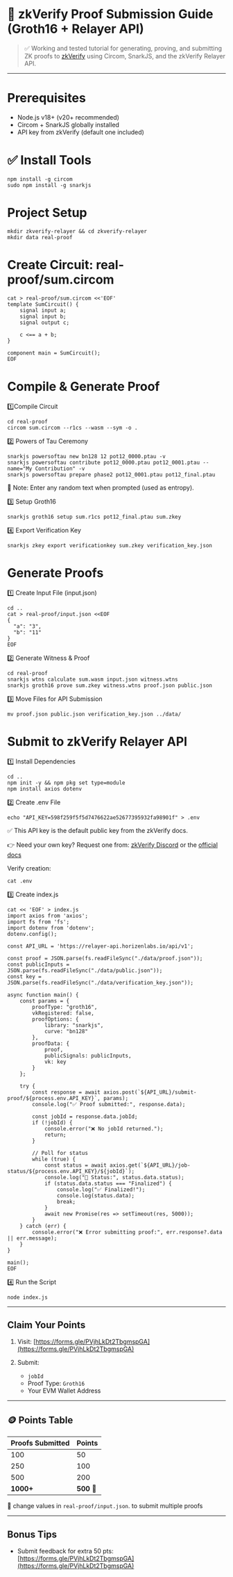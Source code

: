 # 🔐 zkVerify Proof Submission Guide (Groth16 + Relayer API)

> ✅ Working and tested tutorial for generating, proving, and submitting ZK proofs to [zkVerify](https://points.zkverify.io/loyalty) using Circom, SnarkJS, and the zkVerify Relayer API.

---

# Prerequisites

- Node.js v18+ (v20+ recommended)
- Circom + SnarkJS globally installed
- API key from zkVerify (default one included)

# ✅ Install Tools

```
npm install -g circom
sudo npm install -g snarkjs
```
# Project Setup
```
mkdir zkverify-relayer && cd zkverify-relayer
mkdir data real-proof
```
# Create Circuit: real-proof/sum.circom
```
cat > real-proof/sum.circom <<'EOF'
template SumCircuit() {
    signal input a;
    signal input b;
    signal output c;

    c <== a + b;
}

component main = SumCircuit();
EOF
```
# Compile & Generate Proof
1️⃣Compile Circuit
```
cd real-proof
circom sum.circom --r1cs --wasm --sym -o .
```
2️⃣ Powers of Tau Ceremony
```
snarkjs powersoftau new bn128 12 pot12_0000.ptau -v
snarkjs powersoftau contribute pot12_0000.ptau pot12_0001.ptau --name="My Contribution" -v
snarkjs powersoftau prepare phase2 pot12_0001.ptau pot12_final.ptau
```
📌 Note: Enter any random text when prompted (used as entropy).

3️⃣ Setup Groth16
```
snarkjs groth16 setup sum.r1cs pot12_final.ptau sum.zkey
```
4️⃣ Export Verification Key
```
snarkjs zkey export verificationkey sum.zkey verification_key.json
```
# Generate Proofs

1️⃣ Create Input File (input.json)
```
cd ..
cat > real-proof/input.json <<EOF
{
  "a": "3",
  "b": "11"
}
EOF
```
2️⃣ Generate Witness & Proof
```
cd real-proof
snarkjs wtns calculate sum.wasm input.json witness.wtns
snarkjs groth16 prove sum.zkey witness.wtns proof.json public.json
```
3️⃣ Move Files for API Submission
```
mv proof.json public.json verification_key.json ../data/
```
# Submit to zkVerify Relayer API

1️⃣ Install Dependencies
```
cd ..
npm init -y && npm pkg set type=module
npm install axios dotenv
```
2️⃣ Create .env File
```
echo "API_KEY=598f259f5f5d7476622ae52677395932fa98901f" > .env
```
✅ This API key is the default public key from the zkVerify docs.

👉 Need your own key? Request one from: [zkVerify Discord](https://discord.gg/k5cPGcUBY2) or the [official docs](https://points.zkverify.io/docs)

Verify creation:
```
cat .env
```
3️⃣ Create index.js
```
cat << 'EOF' > index.js
import axios from 'axios';
import fs from 'fs';
import dotenv from 'dotenv';
dotenv.config();

const API_URL = 'https://relayer-api.horizenlabs.io/api/v1';

const proof = JSON.parse(fs.readFileSync("./data/proof.json"));
const publicInputs = JSON.parse(fs.readFileSync("./data/public.json"));
const key = JSON.parse(fs.readFileSync("./data/verification_key.json"));

async function main() {
    const params = {
        proofType: "groth16",
        vkRegistered: false,
        proofOptions: {
            library: "snarkjs",
            curve: "bn128"
        },
        proofData: {
            proof,
            publicSignals: publicInputs,
            vk: key
        }
    };

    try {
        const response = await axios.post(`${API_URL}/submit-proof/${process.env.API_KEY}`, params);
        console.log("✅ Proof submitted:", response.data);

        const jobId = response.data.jobId;
        if (!jobId) {
            console.error("❌ No jobId returned.");
            return;
        }

        // Poll for status
        while (true) {
            const status = await axios.get(`${API_URL}/job-status/${process.env.API_KEY}/${jobId}`);
            console.log("🔁 Status:", status.data.status);
            if (status.data.status === "Finalized") {
                console.log("✅ Finalized!");
                console.log(status.data);
                break;
            }
            await new Promise(res => setTimeout(res, 5000));
        }
    } catch (err) {
        console.error("❌ Error submitting proof:", err.response?.data || err.message);
    }
}

main();
EOF

```
4️⃣ Run the Script
```
node index.js
```

---

##  Claim Your Points

1. Visit: [https://forms.gle/PVjhLkDt2TbgmspGA](https://forms.gle/PVjhLkDt2TbgmspGA)
2. Submit:

   * `jobId`
   * Proof Type: `Groth16`
   * Your EVM Wallet Address

---

## 🪙 Points Table

| Proofs Submitted | Points     |
| ---------------- | ---------- |
| 100              | 50         |
| 250              | 100        |
| 500              | 200        |
| **1000+**        | **500** 🚀 |

🔁 change values in `real-proof/input.json`. to submit multiple proofs

---

##  Bonus Tips

* Submit feedback for extra 50 pts: [https://forms.gle/PVjhLkDt2TbgmspGA](https://forms.gle/PVjhLkDt2TbgmspGA)






